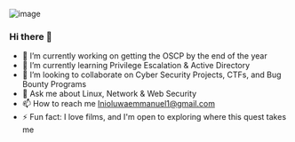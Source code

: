 ![image](https://github.com/tobiadsn/tobiadsn/assets/43219801/fa474e62-6b69-4cb6-b238-1724f21b0347)



### Hi there 👋

<!--
**tobiadsn/tobiadsn** is a ✨ _special_ ✨ repository because its `README.md` (this file) appears on your GitHub profile.

-->

- 🔭 I’m currently working on getting the OSCP by the end of the year
- 🌱 I’m currently learning Privilege Escalation & Active Directory 
- 👯 I’m looking to collaborate on Cyber Security Projects, CTFs, and Bug Bounty Programs 
- 💬 Ask me about Linux, Network & Web Security 
- 📫 How to reach me Inioluwaemmanuel1@gmail.com 
- ⚡ Fun fact: I love films, and I'm open to exploring where this quest takes me 

